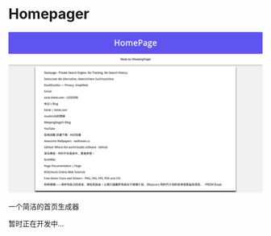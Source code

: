 # Homepager

![](resources/Pics/Screenshot-2021-07-03-at-19-10-43-HomePage.png)

一个简洁的首页生成器

暂时正在开发中...